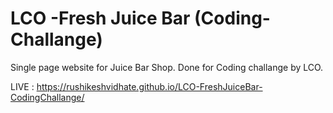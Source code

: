 # LCO -Fresh Juice Bar (Coding-Challange)
Single page website for Juice Bar Shop. Done for Coding challange by LCO.

LIVE : https://rushikeshvidhate.github.io/LCO-FreshJuiceBar-CodingChallange/
